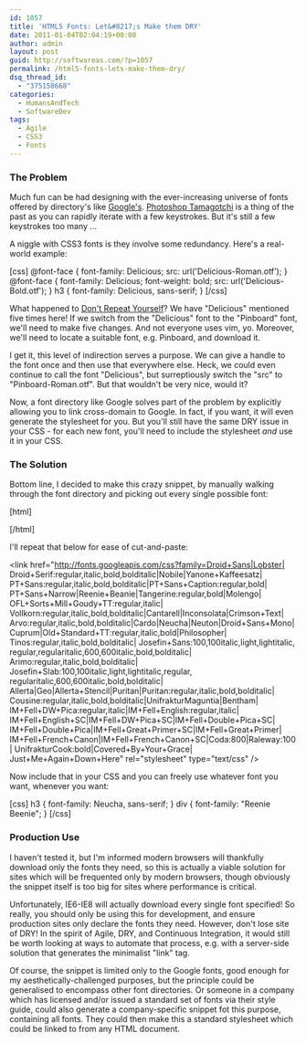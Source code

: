 ```yaml
---
id: 1057
title: 'HTML5 Fonts: Let&#8217;s Make them DRY'
date: 2011-01-04T02:04:19+00:00
author: admin
layout: post
guid: http://softwareas.com/?p=1057
permalink: /html5-fonts-lets-make-them-dry/
dsq_thread_id:
  - "375158668"
categories:
  - HumansAndTech
  - SoftwareDev
tags:
  - Agile
  - CSS3
  - Fonts
---
```

<h3>The Problem</h3>

Much fun can be had designing with the ever-increasing universe of fonts offered by directory's like <a href="http://code.google.com/webfonts">Google's</a>. <a href="softwareas.com/photoshop-tamagotchi">Photoshop Tamagotchi</a> is a thing of the past as you can rapidly iterate with a few keystrokes. But it's still a few keystrokes too many ...

A niggle with CSS3 fonts is they involve some redundancy. Here's a real-world example:

[css]
@font-face { font-family: Delicious; src: url('Delicious-Roman.otf'); }
@font-face { font-family: Delicious; font-weight: bold; src: url('Delicious-Bold.otf'); }
h3 { font-family: Delicious, sans-serif; }
[/css]

What happened to <a href="http://en.wikipedia.org/wiki/Don't_repeat_yourself">Don't Repeat Yourself</a>? We have "Delicious" mentioned five times here! If we switch from the "Delicious" font to the "Pinboard" font, we'll need to make five changes. And not everyone uses vim, yo. Moreover, we'll need to locate a suitable font, e.g. Pinboard, and download it.

I get it, this level of indirection serves a purpose. We can give a handle to the font once and then use that everywhere else. Heck, we could even continue to call the font "Delicious", but surreptiously switch the "src" to "Pinboard-Roman.otf". But that wouldn't be very nice, would it?

Now, a font directory like Google solves part of the problem by explicitly allowing you to link cross-domain to Google. In fact, if you want, it will even generate the stylesheet for you. But you'll still have the same DRY issue in your CSS - for each new font, you'll need to include the stylesheet *and* use it in your CSS.

<h3>The Solution</h3>

Bottom line, I decided to make this crazy snippet, by manually walking through the font directory and picking out every single possible font:

[html]
<link href="http://fonts.googleapis.com/css?family=Droid+Sans|Lobster|Droid+Serif:regular,italic,bold,bolditalic|Nobile|Yanone+Kaffeesatz|PT+Sans:regular,italic,bold,bolditalic|PT+Sans+Caption:regular,bold|PT+Sans+Narrow|Reenie+Beanie|Tangerine:regular,bold|Molengo|OFL+Sorts+Mill+Goudy+TT:regular,italic|Vollkorn:regular,italic,bold,bolditalic|Cantarell|Inconsolata|Crimson+Text|Arvo:regular,italic,bold,bolditalic|Cardo|Neucha|Neuton|Droid+Sans+Mono|Cuprum|Old+Standard+TT:regular,italic,bold|Philosopher|Tinos:regular,italic,bold,bolditalic|Josefin+Sans:100,100italic,light,lightitalic,regular,regularitalic,600,600italic,bold,bolditalic|Arimo:regular,italic,bold,bolditalic|Josefin+Slab:100,100italic,light,lightitalic,regular,regularitalic,600,600italic,bold,bolditalic|Allerta|Geo|Allerta+Stencil|Puritan|Puritan:regular,italic,bold,bolditalic|Cousine:regular,italic,bold,bolditalic|UnifrakturMaguntia|Bentham|IM+Fell+DW+Pica:regular,italic|IM+Fell+English:regular,italic|IM+Fell+English+SC|IM+Fell+DW+Pica+SC|IM+Fell+Double+Pica+SC|IM+Fell+Double+Pica|IM+Fell+Great+Primer+SC|IM+Fell+Great+Primer|IM+Fell+French+Canon|IM+Fell+French+Canon+SC|Coda:800|Raleway:100|UnifrakturCook:bold|Covered+By+Your+Grace|Just+Me+Again+Down+Here" rel="stylesheet" type="text/css" />
[/html]

I'll repeat that below for ease of cut-and-paste:

&lt;link href="http://fonts.googleapis.com/css?family=Droid+Sans|Lobster|
Droid+Serif:regular,italic,bold,bolditalic|Nobile|Yanone+Kaffeesatz|
PT+Sans:regular,italic,bold,bolditalic|PT+Sans+Caption:regular,bold|
PT+Sans+Narrow|Reenie+Beanie|Tangerine:regular,bold|Molengo|
OFL+Sorts+Mill+Goudy+TT:regular,italic|
Vollkorn:regular,italic,bold,bolditalic|Cantarell|Inconsolata|Crimson+Text|
Arvo:regular,italic,bold,bolditalic|Cardo|Neucha|Neuton|Droid+Sans+Mono|
Cuprum|Old+Standard+TT:regular,italic,bold|Philosopher|
Tinos:regular,italic,bold,bolditalic|
Josefin+Sans:100,100italic,light,lightitalic,
regular,regularitalic,600,600italic,bold,bolditalic|
Arimo:regular,italic,bold,bolditalic|
Josefin+Slab:100,100italic,light,lightitalic,regular,
regularitalic,600,600italic,bold,bolditalic|
Allerta|Geo|Allerta+Stencil|Puritan|Puritan:regular,italic,bold,bolditalic|
Cousine:regular,italic,bold,bolditalic|UnifrakturMaguntia|Bentham|
IM+Fell+DW+Pica:regular,italic|IM+Fell+English:regular,italic|
IM+Fell+English+SC|IM+Fell+DW+Pica+SC|IM+Fell+Double+Pica+SC|
IM+Fell+Double+Pica|IM+Fell+Great+Primer+SC|IM+Fell+Great+Primer|
IM+Fell+French+Canon|IM+Fell+French+Canon+SC|Coda:800|Raleway:100|
UnifrakturCook:bold|Covered+By+Your+Grace|
Just+Me+Again+Down+Here" rel="stylesheet" type="text/css" /&gt;

Now include that in your CSS and you can freely use whatever font you want, whenever you want:

[css]
h3 { font-family: Neucha, sans-serif; }
div { font-family: "Reenie Beenie"; }
[/css]

<h3>Production Use</h3>

I haven't tested it, but I'm informed modern browsers will thankfully download only the fonts they need, so this is actually a viable solution for  sites which will be frequented only by modern browsers, though obviously the snippet itself is too big for sites where performance is critical.

Unfortunately, IE6-IE8 will actually download every single font specified! So really, you should only be using this for development, and ensure production sites only declare the fonts they need. However, don't lose site of DRY! In the spirit of Agile, DRY, and Continuous Integration, it would still be worth looking at ways to automate that process, e.g. with a server-side solution that generates the minimalist "link" tag.

Of course, the snippet is limited only to the Google fonts, good enough for my aesthetically-challenged purposes, but the principle could be generalised to encompass other font directories. Or someone in a company which has licensed and/or issued a standard set of fonts via their style guide, could also generate a company-specific snippet fot this purpose, containing all fonts. They could then make this a standard stylesheet which could be linked to from any HTML document.